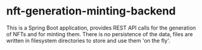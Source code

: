 # nft-generation-minting-backend
This is a Spring Boot application, provides REST API calls for the generation of NFTs and for minting them. There is no persistence of the data, files are written in filesystem directories to store and use them 'on the fly'.
